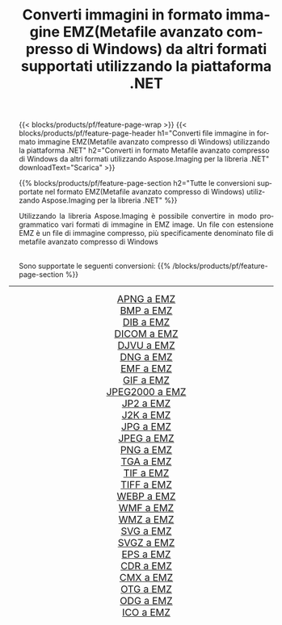 ﻿---
title: Converti immagini in formato immagine EMZ(Metafile avanzato compresso di Windows) da altri formati supportati utilizzando la piattaforma .NET 
weight: 3920
url: /it/net/conversion/to/emz 
lang: it
langdirlevel: 2
locales: zh-hans,ja,it,ru,de,es,fr,nl,id,lt,pl,pt,vi,tr,ko,zh-hant,ar,hi,th,sv,cs,uk,he
description: Utilizzando Aspose.Imaging per la libreria .NET è facile convertire in EMZ(Metafile avanzato compresso di Windows) da altri formati di immagine supportati
---

{{< blocks/products/pf/feature-page-wrap >}}
{{< blocks/products/pf/feature-page-header h1="Converti file immagine in formato immagine EMZ(Metafile avanzato compresso di Windows) utilizzando la piattaforma .NET" h2="Converti in formato Metafile avanzato compresso di Windows da altri formati utilizzando Aspose.Imaging per la libreria .NET" downloadText="Scarica" >}}


{{% blocks/products/pf/feature-page-section  h2="Tutte le conversioni supportate nel formato EMZ(Metafile avanzato compresso di Windows) utilizzando Aspose.Imaging per la libreria .NET" %}}
<p align=justify>Utilizzando la libreria Aspose.Imaging è possibile convertire in modo programmatico vari formati di immagine in EMZ image. Un file con estensione EMZ è un file di immagine compresso, più specificamente denominato file di metafile avanzato compresso di Windows</p>
<br/>
Sono supportate le seguenti conversioni:
{{% /blocks/products/pf/feature-page-section %}}
<div class="container-fluid productfamilypage bg-gray">
    <div class="convertypes bg-gray agp-content section">
        <div class="container">
		<hr style="margin-left:-20px;"/>
		<div class="row other-converters" style="gap: 10px;font-size: 19px;text-align:center;">
		    <div class='col-md-2 other-converter remove-lp remove-rp'><a href="/imaging/it/net/conversion/apng-to-emz" style="padding:15px;">APNG a EMZ</a></div>
<div class='col-md-2 other-converter remove-lp remove-rp'><a href="/imaging/it/net/conversion/bmp-to-emz" style="padding:15px;">BMP a EMZ</a></div>
<div class='col-md-2 other-converter remove-lp remove-rp'><a href="/imaging/it/net/conversion/dib-to-emz" style="padding:15px;">DIB a EMZ</a></div>
<div class='col-md-2 other-converter remove-lp remove-rp'><a href="/imaging/it/net/conversion/dicom-to-emz" style="padding:15px;">DICOM a EMZ</a></div>
<div class='col-md-2 other-converter remove-lp remove-rp'><a href="/imaging/it/net/conversion/djvu-to-emz" style="padding:15px;">DJVU a EMZ</a></div>
<div class='col-md-2 other-converter remove-lp remove-rp'><a href="/imaging/it/net/conversion/dng-to-emz" style="padding:15px;">DNG a EMZ</a></div>
<div class='col-md-2 other-converter remove-lp remove-rp'><a href="/imaging/it/net/conversion/emf-to-emz" style="padding:15px;">EMF a EMZ</a></div>
<div class='col-md-2 other-converter remove-lp remove-rp'><a href="/imaging/it/net/conversion/gif-to-emz" style="padding:15px;">GIF a EMZ</a></div>
<div class='col-md-2 other-converter remove-lp remove-rp'><a href="/imaging/it/net/conversion/jpeg2000-to-emz" style="padding:15px;">JPEG2000 a EMZ</a></div>
<div class='col-md-2 other-converter remove-lp remove-rp'><a href="/imaging/it/net/conversion/jp2-to-emz" style="padding:15px;">JP2 a EMZ</a></div>
<div class='col-md-2 other-converter remove-lp remove-rp'><a href="/imaging/it/net/conversion/j2k-to-emz" style="padding:15px;">J2K a EMZ</a></div>
<div class='col-md-2 other-converter remove-lp remove-rp'><a href="/imaging/it/net/conversion/jpg-to-emz" style="padding:15px;">JPG a EMZ</a></div>
<div class='col-md-2 other-converter remove-lp remove-rp'><a href="/imaging/it/net/conversion/jpeg-to-emz" style="padding:15px;">JPEG a EMZ</a></div>
<div class='col-md-2 other-converter remove-lp remove-rp'><a href="/imaging/it/net/conversion/png-to-emz" style="padding:15px;">PNG a EMZ</a></div>
<div class='col-md-2 other-converter remove-lp remove-rp'><a href="/imaging/it/net/conversion/tga-to-emz" style="padding:15px;">TGA a EMZ</a></div>
<div class='col-md-2 other-converter remove-lp remove-rp'><a href="/imaging/it/net/conversion/tif-to-emz" style="padding:15px;">TIF a EMZ</a></div>
<div class='col-md-2 other-converter remove-lp remove-rp'><a href="/imaging/it/net/conversion/tiff-to-emz" style="padding:15px;">TIFF a EMZ</a></div>
<div class='col-md-2 other-converter remove-lp remove-rp'><a href="/imaging/it/net/conversion/webp-to-emz" style="padding:15px;">WEBP a EMZ</a></div>
<div class='col-md-2 other-converter remove-lp remove-rp'><a href="/imaging/it/net/conversion/wmf-to-emz" style="padding:15px;">WMF a EMZ</a></div>
<div class='col-md-2 other-converter remove-lp remove-rp'><a href="/imaging/it/net/conversion/wmz-to-emz" style="padding:15px;">WMZ a EMZ</a></div>
<div class='col-md-2 other-converter remove-lp remove-rp'><a href="/imaging/it/net/conversion/svg-to-emz" style="padding:15px;">SVG a EMZ</a></div>
<div class='col-md-2 other-converter remove-lp remove-rp'><a href="/imaging/it/net/conversion/svgz-to-emz" style="padding:15px;">SVGZ a EMZ</a></div>
<div class='col-md-2 other-converter remove-lp remove-rp'><a href="/imaging/it/net/conversion/eps-to-emz" style="padding:15px;">EPS a EMZ</a></div>
<div class='col-md-2 other-converter remove-lp remove-rp'><a href="/imaging/it/net/conversion/cdr-to-emz" style="padding:15px;">CDR a EMZ</a></div>
<div class='col-md-2 other-converter remove-lp remove-rp'><a href="/imaging/it/net/conversion/cmx-to-emz" style="padding:15px;">CMX a EMZ</a></div>
<div class='col-md-2 other-converter remove-lp remove-rp'><a href="/imaging/it/net/conversion/otg-to-emz" style="padding:15px;">OTG a EMZ</a></div>
<div class='col-md-2 other-converter remove-lp remove-rp'><a href="/imaging/it/net/conversion/odg-to-emz" style="padding:15px;">ODG a EMZ</a></div>
<div class='col-md-2 other-converter remove-lp remove-rp'><a href="/imaging/it/net/conversion/ico-to-emz" style="padding:15px;">ICO a EMZ</a></div>
                </div>
        </div>
    </div>
</div>
<br/>


